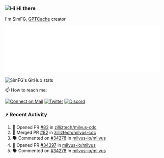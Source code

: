 ### <img src='https://qpluspicture.oss-cn-beijing.aliyuncs.com/6LjjQA/Hi.gif' alt='Hi' width="24"/> Hi there

I'm SimFG, [GPTCache](https://github.com/zilliztech/GPTCache) creator

![Metrics 👋](/metrics.plugin.followup.user.svg)

![SimFG's GitHub stats](https://github-readme-stats.vercel.app/api?username=SimFG&show_icons=true&theme=radical&count_private=true)

📫 How to reach me:

[![Connect on Mail](https://img.shields.io/badge/Ask%20me-anything-1abc9c.svg)](mailto:1142838399@qq.com)
[![Twitter](https://img.shields.io/twitter/follow/FogSim?style=social)](https://twitter.com/FogSim)
[![Discord](https://img.shields.io/discord/1092648432495251507?label=Discord&logo=discord)](https://discord.gg/Q8C6WEjSWV)

### :zap: Recent Activity

<!--START_SECTION:activity-->
1. 💪 Opened PR [#83](https://github.com/zilliztech/milvus-cdc/pull/83) in [zilliztech/milvus-cdc](https://github.com/zilliztech/milvus-cdc)
2. 🎉 Merged PR [#82](https://github.com/zilliztech/milvus-cdc/pull/82) in [zilliztech/milvus-cdc](https://github.com/zilliztech/milvus-cdc)
3. 🗣 Commented on [#34278](https://github.com/milvus-io/milvus/issues/34278) in [milvus-io/milvus](https://github.com/milvus-io/milvus)
4. 💪 Opened PR [#34397](https://github.com/milvus-io/milvus/pull/34397) in [milvus-io/milvus](https://github.com/milvus-io/milvus)
5. 🗣 Commented on [#34278](https://github.com/milvus-io/milvus/issues/34278) in [milvus-io/milvus](https://github.com/milvus-io/milvus)
<!--END_SECTION:activity-->

